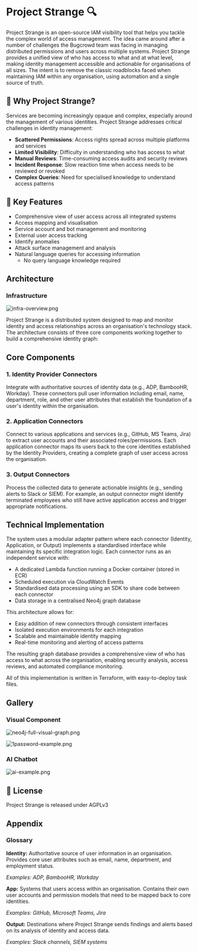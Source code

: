 # Project Strange 🔍

Project Strange is an open-source IAM visibility tool that helps you tackle the complex world of access management. The idea came around after a number of challenges the Bugcrowd team was facing in managing distributed permissions and users across multiple systems. Project Strange provides a unified view of who has access to what and at what level, making identity management accessible and actionable for organisations of all sizes. The intent is to remove the classic roadblocks faced when maintaining IAM within any organisation, using automation and a single source of truth. 

## 🌟 Why Project Strange?

Services are becoming increasingly opaque and complex, especially around the management of various identities. Project Strange  addresses critical challenges in identity management:

- **Scattered Permissions**: Access rights spread across multiple platforms and services
- **Limited Visibility**: Difficulty in understanding who has access to what
- **Manual Reviews**: Time-consuming access audits and security reviews
- **Incident Response**: Slow reaction time when access needs to be reviewed or revoked
- **Complex Queries**: Need for specialised knowledge to understand access patterns

## 🎯 Key Features

- Comprehensive view of user access across all integrated systems
- Access mapping and visualisation
- Service account and bot management and monitoring
- External user access tracking
- Identify anomalies
- Attack surface management and analysis
- Natural language queries for accessing information
    - No query language knowledge required

## Architecture

### Infrastructure

![infra-overview.png](assets/infra-overview.png)

Project Strange is a distributed system designed to map and monitor identity and access relationships across an organisation's technology stack. The architecture consists of three core components working together to build a comprehensive identity graph:

## Core Components

### 1. Identity Provider Connectors

Integrate with authoritative sources of identity data (e.g., ADP, BambooHR, Workday). These connectors pull user information including email, name, department, role, and other user attributes that establish the foundation of a user's identity within the organisation.

### 2. Application Connectors

Connect to various applications and services (e.g., GitHub, MS Teams, Jira) to extract user accounts and their associated roles/permissions. Each application connector maps its users back to the core identities established by the Identity Providers, creating a complete graph of user access across the organisation.

### 3. Output Connectors

Process the collected data to generate actionable insights (e.g., sending alerts to Slack or SIEM). For example, an output connector might identify terminated employees who still have active application access and trigger appropriate notifications.

## Technical Implementation

The system uses a modular adapter pattern where each connector (Identity, Application, or Output) implements a standardised interface while maintaining its specific integration logic. Each connector runs as an independent service with:

- A dedicated Lambda function running a Docker container (stored in ECR)
- Scheduled execution via CloudWatch Events
- Standardised data processing using an SDK to share code between each connector
- Data storage in a centralised Neo4j graph database

This architecture allows for:

- Easy addition of new connectors through consistent interfaces
- Isolated execution environments for each integration
- Scalable and maintainable identity mapping
- Real-time monitoring and alerting of access patterns

The resulting graph database provides a comprehensive view of who has access to what across the organisation, enabling security analysis, access reviews, and automated compliance monitoring.

All of this implementation is written in Terraform, with easy-to-deploy task files. 

## Gallery

### Visual Component

![neo4j-full-visual-graph.png](assets/neo4j-full-visual-graph.png)

![1password-example.png](assets/1password-example.png)

### AI Chatbot

![ai-example.png](assets/ai-example.png)

## 📜 License

Project Strange is released under AGPLv3

## Appendix

### Glossary

**Identity:** Authoritative source of user information in an organisation. Provides core user attributes such as email, name, department, and employment status.

*Examples: ADP, BambooHR, Workday*

**App:** Systems that users access within an organisation. Contains their own user accounts and permission models that need to be mapped back to core identities.

*Examples: GitHub, Microsoft Teams, Jira*

**Output:** Destinations where Project Strange sends findings and alerts based on its analysis of identity and access data.

*Examples: Slack channels, SIEM systems*